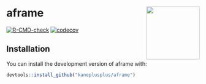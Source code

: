 
<!-- README.md is generated from README.Rmd. Please edit that file -->

# aframe <a href='https://github.com/kaneplusplus/aframe'><img src='https://upload.wikimedia.org/wikipedia/commons/thumb/8/88/The_Bennati_House%2C_Lake_Arrowhead%2C_California.jpg/2560px-The_Bennati_House%2C_Lake_Arrowhead%2C_California.jpg' align="right" height="139" /></a>

<!-- badges: start -->

[![R-CMD-check](https://github.com/kaneplusplus/aframe/workflows/R-CMD-check/badge.svg)](https://github.com/kaneplusplus/aframe/actions)
[![codecov](https://codecov.io/gh/kaneplusplus/aframe/branch/main/graph/badge.svg?token=I5U7HJY9GG)](https://codecov.io/gh/kaneplusplus/aframe)
<!-- badges: end -->

## Installation

You can install the development version of aframe with:

``` r
devtools::install_github("kaneplusplus/aframe")
```

